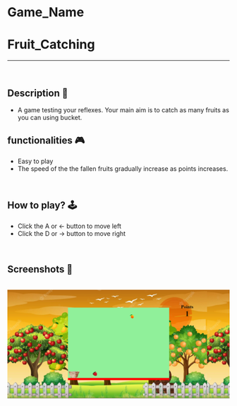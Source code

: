 # **Game_Name** 
# **Fruit_Catching** 

---

<br>

## **Description 📃**
<!-- add your game description here  -->
- A game testing your reflexes. Your main aim is to catch as many fruits as you can using bucket.

## **functionalities 🎮**
<!-- add functionalities over here -->
- Easy to play
- The speed of the the fallen fruits gradually increase as points increases.
<br>

## **How to play? 🕹️**
<!-- add the steps how to play games -->
- Click the  A or ← button to move left
- Click the D or → button to move right

<br>

## **Screenshots 📸**

<br>
<!-- add your screenshots like this -->
<img src="Screenshot 2023-06-20 203811.png">

<br>



